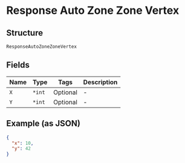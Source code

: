 
# Response Auto Zone Zone Vertex

## Structure

`ResponseAutoZoneZoneVertex`

## Fields

| Name | Type | Tags | Description |
|  --- | --- | --- | --- |
| `X` | `*int` | Optional | - |
| `Y` | `*int` | Optional | - |

## Example (as JSON)

```json
{
  "x": 10,
  "y": 42
}
```

